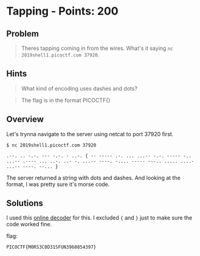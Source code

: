 # Tapping - Points: 200

## Problem

> Theres tapping coming in from the wires. What's it saying ```nc 2019shell1.picoctf.com 37920```.

## Hints

> What kind of encoding uses dashes and dots?

> The flag is in the format PICOCTF{}

## Overview

Let's trynna navigate to the server using netcat to port 37920 first.

```
$ nc 2019shell1.picoctf.com 37920

.--. .. -.-. --- -.-. - ..-. { -- ----- .-. ... ...-- -.-. ----- -.. ...-- .---- ... ..-. ..- -. ...-- ----. -.... ----- ---.. ..... ....- ...-- ----. --... }

```

The server returned a string with dots and dashes. And looking at the format, I was pretty sure it's morse code.

## Solutions

I used this [online decoder](https://morsecode.scphillips.com/translator.html) for this. I excluded ```{``` and ```}``` just to make sure the code worked fine.

flag:
```
PICOCTF{M0RS3C0D31SFUN3960854397}
```
